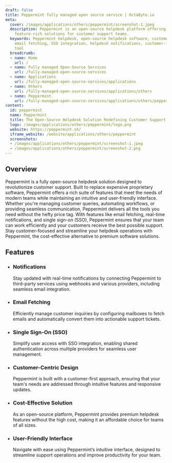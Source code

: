 ```yaml
---
draft: false
title: Peppermint fully managed open source service | OctaByte.io
meta:
  cover: /images/applications/others/peppermint/screenshot-1.jpeg
  description: Peppermint is an open-source helpdesk platform offering cost-effective,
    feature-rich solutions for customer support teams.
  keywords: Peppermint helpdesk, open-source helpdesk software, customer support solution,
    email fetching, SSO integration, helpdesk notifications, customer-first support
    tool
  breadcrumb:
  - name: Home
    url: /
  - name: Fully managed Open-Source Services
    url: /fully-managed-open-source-services
  - name: Applications
    url: /fully-managed-open-source-services/applications
  - name: Others
    url: /fully-managed-open-source-services/applications/others
  - name: Peppermint
    url: /fully-managed-open-source-services/applications/others/peppermint
content:
  id: peppermint
  name: Peppermint
  title: The Open-Source Helpdesk Solution Redefining Customer Support
  logo: /images/applications/others/peppermint/logo.png
  website: https://peppermint.sh/
  iframe_website: /website/applications/others/peppermint
  screenshots:
  - /images/applications/others/peppermint/screenshot-1.jpeg
  - /images/applications/others/peppermint/screenshot-2.png
---
```


## Overview

Peppermint is a fully open-source helpdesk solution designed to revolutionize customer support. Built to replace expensive proprietary software, Peppermint offers a rich suite of features that meet the needs of modern teams while maintaining an intuitive and user-friendly interface. Whether you're managing customer queries, automating workflows, or providing seamless communication, Peppermint delivers all the tools you need without the hefty price tag. With features like email fetching, real-time notifications, and single sign-on (SSO), Peppermint ensures that your team can work efficiently and your customers receive the best possible support. Stay customer-focused and streamline your helpdesk operations with Peppermint, the cost-effective alternative to premium software solutions.

## Features

- ### Notifications

  Stay updated with real-time notifications by connecting Peppermint to third-party services using webhooks and various providers, including seamless email integration.

- ### Email Fetching

  Efficiently manage customer inquiries by configuring mailboxes to fetch emails and automatically convert them into actionable support tickets.

- ### Single Sign-On (SSO)

  Simplify user access with SSO integration, enabling shared authentication across multiple providers for seamless user management.

- ### Customer-Centric Design

  Peppermint is built with a customer-first approach, ensuring that your team's needs are addressed through intuitive features and responsive updates.

- ### Cost-Effective Solution

  As an open-source platform, Peppermint provides premium helpdesk features without the high cost, making it an affordable choice for teams of all sizes.

- ### User-Friendly Interface

  Navigate with ease using Peppermint’s intuitive interface, designed to streamline support operations and improve productivity for your team.